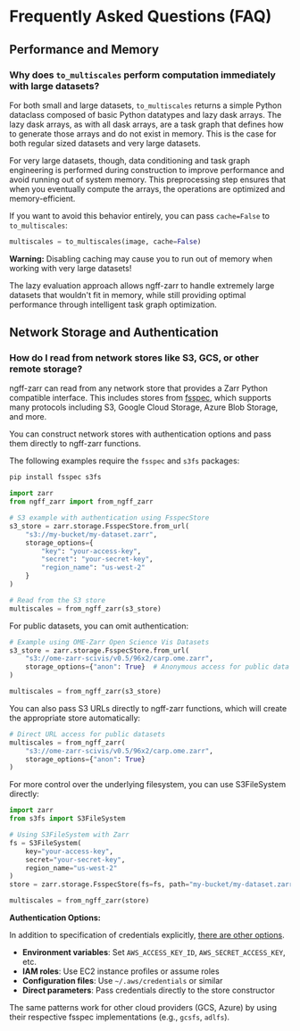 # Frequently Asked Questions (FAQ)

## Performance and Memory

### Why does `to_multiscales` perform computation immediately with large datasets?

For both small and large datasets, `to_multiscales` returns a simple Python
dataclass composed of basic Python datatypes and lazy dask arrays. The lazy dask
arrays, as with all dask arrays, are a task graph that defines how to generate
those arrays and do not exist in memory. This is the case for both regular sized
datasets and very large datasets.

For very large datasets, though, data conditioning and task graph engineering is
performed during construction to improve performance and avoid running out of
system memory. This preprocessing step ensures that when you eventually compute
the arrays, the operations are optimized and memory-efficient.

If you want to avoid this behavior entirely, you can pass `cache=False` to
`to_multiscales`:

```python
multiscales = to_multiscales(image, cache=False)
```

**Warning:** Disabling caching may cause you to run out of memory when working
with very large datasets!

The lazy evaluation approach allows ngff-zarr to handle extremely large datasets
that wouldn't fit in memory, while still providing optimal performance through
intelligent task graph optimization.

## Network Storage and Authentication

### How do I read from network stores like S3, GCS, or other remote storage?

ngff-zarr can read from any network store that provides a Zarr Python compatible
interface. This includes stores from
[fsspec](https://filesystem-spec.readthedocs.io/en/latest/), which supports many
protocols including S3, Google Cloud Storage, Azure Blob Storage, and more.

You can construct network stores with authentication options and pass them
directly to ngff-zarr functions.

The following examples require the `fsspec` and `s3fs` packages:

```bash
pip install fsspec s3fs
```

```python
import zarr
from ngff_zarr import from_ngff_zarr

# S3 example with authentication using FsspecStore
s3_store = zarr.storage.FsspecStore.from_url(
    "s3://my-bucket/my-dataset.zarr",
    storage_options={
        "key": "your-access-key",
        "secret": "your-secret-key",
        "region_name": "us-west-2"
    }
)

# Read from the S3 store
multiscales = from_ngff_zarr(s3_store)
```

For public datasets, you can omit authentication:

```python
# Example using OME-Zarr Open Science Vis Datasets
s3_store = zarr.storage.FsspecStore.from_url(
    "s3://ome-zarr-scivis/v0.5/96x2/carp.ome.zarr",
    storage_options={"anon": True}  # Anonymous access for public data
)

multiscales = from_ngff_zarr(s3_store)
```

You can also pass S3 URLs directly to ngff-zarr functions, which will create the
appropriate store automatically:

```python
# Direct URL access for public datasets
multiscales = from_ngff_zarr(
    "s3://ome-zarr-scivis/v0.5/96x2/carp.ome.zarr",
    storage_options={"anon": True}
)
```

For more control over the underlying filesystem, you can use S3FileSystem
directly:

```python
import zarr
from s3fs import S3FileSystem

# Using S3FileSystem with Zarr
fs = S3FileSystem(
    key="your-access-key",
    secret="your-secret-key",
    region_name="us-west-2"
)
store = zarr.storage.FsspecStore(fs=fs, path="my-bucket/my-dataset.zarr")

multiscales = from_ngff_zarr(store)
```

**Authentication Options:**

In addition to specification of credentials explicitly, [there are other
options](https://s3fs.readthedocs.io/en/latest/#credentials).

- **Environment variables**: Set `AWS_ACCESS_KEY_ID`, `AWS_SECRET_ACCESS_KEY`,
  etc.
- **IAM roles**: Use EC2 instance profiles or assume roles
- **Configuration files**: Use `~/.aws/credentials` or similar
- **Direct parameters**: Pass credentials directly to the store constructor

The same patterns work for other cloud providers (GCS, Azure) by using their
respective fsspec implementations (e.g., `gcsfs`, `adlfs`).
